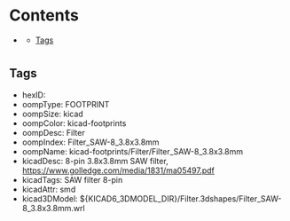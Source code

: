 



Contents
========

* [](#)
	* [Tags](#tags)

# 

## Tags

- hexID: 
- oompType: FOOTPRINT
- oompSize: kicad
- oompColor: kicad-footprints
- oompDesc: Filter
- oompIndex: Filter_SAW-8_3.8x3.8mm
- oompName: kicad-footprints/Filter/Filter_SAW-8_3.8x3.8mm
- kicadDesc: 8-pin 3.8x3.8mm SAW filter, https://www.golledge.com/media/1831/ma05497.pdf
- kicadTags: SAW filter 8-pin
- kicadAttr: smd
- kicad3DModel: ${KICAD6_3DMODEL_DIR}/Filter.3dshapes/Filter_SAW-8_3.8x3.8mm.wrl
